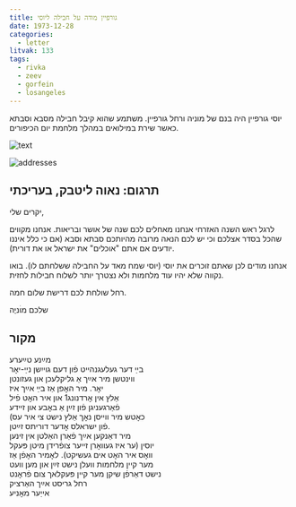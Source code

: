 ```yaml
---
title: גורפיין מודה על חבילה ליוסי
date: 1973-12-28
categories:
  - letter
litvak: 133
tags:
  - rivka
  - zeev
  - gorfein
  - losangeles
---
```


יוסי גורפיין היה בנם של מוניה
ורחל גורפיין.
משתמע שהוא קיבל חבילה מסבא וסבתא כאשר שירת במילואים במהלך מלחמת יום הכיפורים.


![text](/pupko-papers/assets/images/1973-12-28-gorfein-1.jpg)

![addresses](/pupko-papers/assets/images/1973-12-28-gorfein-2.jpg)

## תרגום: נאוה ליטבק, בעריכתי
יקרים שלי,

לרגל ראש השנה האזרחי אנחנו מאחלים לכם שנה של אושר ובריאות. אנחנו מקווים שהכל בסדר
אצלכם וכי יש לכם הנאה מרובה מהיותכם סבתא וסבא (אם כי כלל איננו יודעים אם אתם
"אוכלים" את ישראל או את דורית).

אנחנו מודים לכן שאתם זוכרים את יוסי (יוסי שמח מאד על החבילה ששלחתם לו).
בואו נקווה שלא יהיו עוד מלחמות ולא נצטרך יותר לשלוח חבילות לחזית.

רחל שולחת לכם דרישת שלום חמה.

שלכם מוׄניֶה


## מקור
מײַנע טײַערע  
בײַ דער געלעגנהײט פֿון דעם גוייִשן נײַ-יאׇר  
ווינטשן מיר אײַך אַ גליקלעכן און געזונטן  
יאׇר. מיר האׇפן אַז בײַ אײַך איז  
אַלץ אין אׇרדנונג1 און איר האׇט פֿיל  
פֿאַרגעניגן פֿון זײַן אַ באׇבע און זיידע  
(כאׇטש מיר ווייסן נאׇך אַלץ נישט צי איר עס  
פֿון ישראלס אׇדער דוריתס זײַטן.  
מיר דאַנקען אײַך פֿאַרן האַלטן אין זינען  
יוסין (ער איז געוואׇרן זייער צופֿרידן מיטן פּעקל  
וואׇס איר האׇט אים געשיקט). לאׇמיר האׇפֿן אַז  
מער קיין מלחמות וועלן נישט זײַן און מען וועט  
נישט דאַרפֿן שיקן מער קיין פּעקלאך צום פֿראׇנט  
רחל גריסט אײַך האַרציק  
אייַער מאׇניע  

